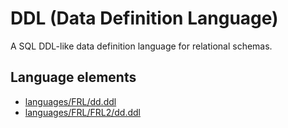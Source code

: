 # DDL (Data Definition Language)
A SQL DDL-like data definition language for relational schemas.
## Language elements
* [languages/FRL/dd.ddl](https://github.com/softlang/yas/blob/master/languages/FRL/dd.ddl)
* [languages/FRL/FRL2/dd.ddl](https://github.com/softlang/yas/blob/master/languages/FRL/FRL2/dd.ddl)
